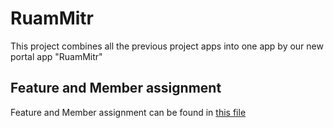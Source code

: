 # RuamMitr

This project combines all the previous project apps into one app by our new portal app "RuamMitr"

## Feature and Member assignment
Feature and Member assignment can be found in [this file](Feature.md)